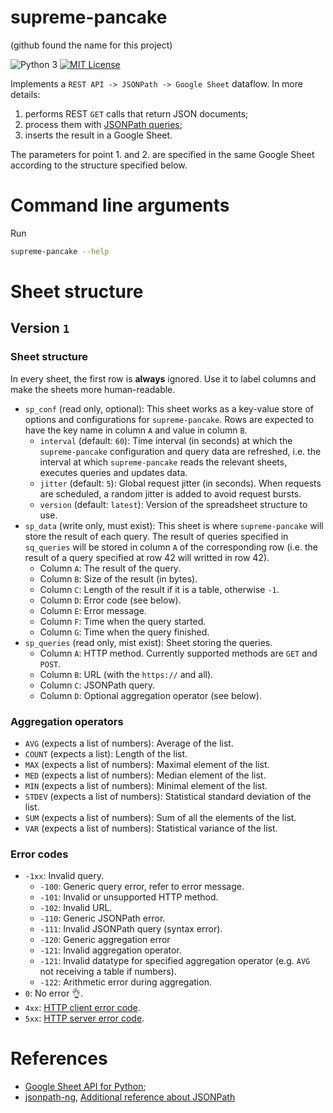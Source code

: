 supreme-pancake
===============

(github found the name for this project)

![Python 3](https://badgen.net/badge/Python/3/blue)
[![MIT License](https://badgen.net/badge/license/MIT/blue)](https://choosealicense.com/licenses/mit/)

Implements a `REST API -> JSONPath -> Google Sheet` dataflow. In more details:
1. performs REST `GET` calls that return JSON documents;
2. process them with [JSONPath
   queries](https://goessner.net/articles/JsonPath/);
3. inserts the result in a Google Sheet.

The parameters for point 1. and 2. are specified in the same Google Sheet
according to the structure specified below.

# Command line arguments

Run
```sh
supreme-pancake --help
```

# Sheet structure

## Version `1`

### Sheet structure

In every sheet, the first row is **always** ignored. Use it to label columns
and make the sheets more human-readable.

* `sp_conf` (read only, optional): This sheet works as a key-value store of
  options and configurations for `supreme-pancake`. Rows are expected to have
  the key name in column `A` and value in column `B`.
  * `interval` (default: `60`): Time interval (in seconds) at which the
    `supreme-pancake` configuration and query data are refreshed, i.e. the
    interval at which `supreme-pancake` reads the relevant sheets, executes
    queries and updates data.
  * `jitter` (default: `5`): Global request jitter (in seconds). When requests
    are scheduled, a random jitter is added to avoid request bursts.
  * `version` (default: `latest`): Version of the spreadsheet structure to use.
* `sp_data` (write only, must exist): This sheet is where `supreme-pancake`
  will store the result of each query. The result of queries specified in
  `sq_queries` will be stored in column `A` of the corresponding row (i.e. the
  result of a query specified at row 42 will writted in row 42).
  * Column `A`: The result of the query.
  * Column `B`: Size of the result (in bytes).
  * Column `C`: Length of the result if it is a table, otherwise `-1`.
  * Column `D`: Error code (see below).
  * Column `E`: Error message.
  * Column `F`: Time when the query started.
  * Column `G`: Time when the query finished.
* `sp_queries` (read only, mist exist): Sheet storing the queries.
  * Column `A`: HTTP method. Currently supported methods are `GET` and `POST`.
  * Column `B`: URL (with the `https://` and all).
  * Column `C`: JSONPath query.
  * Column `D`: Optional aggregation operator (see below).

### Aggregation operators

* `AVG` (expects a list of numbers): Average of the list.
* `COUNT` (expects a list): Length of the list.
* `MAX` (expects a list of numbers): Maximal element of the list.
* `MED` (expects a list of numbers): Median element of the list.
* `MIN` (expects a list of numbers): Minimal element of the list.
* `STDEV` (expects a list of numbers): Statistical standard deviation of the
  list.
* `SUM` (expects a list of numbers): Sum of all the elements of the list.
* `VAR` (expects a list of numbers): Statistical variance of the list.

### Error codes

* `-1xx`: Invalid query.
  * `-100`: Generic query error, refer to error message.
  * `-101`: Invalid or unsupported HTTP method.
  * `-102`: Invalid URL.
  * `-110`: Generic JSONPath error.
  * `-111`: Invalid JSONPath query (syntax error).
  * `-120`: Generic aggregation error
  * `-121`: Invalid aggregation operator.
  * `-121`: Invalid datatype for specified aggregation operator (e.g. `AVG` not
    receiving a table if numbers).
  * `-122`: Arithmetic error during aggregation.
* `0`: No error :ok_hand:.
* `4xx`: [HTTP client error
  code](https://en.wikipedia.org/wiki/List_of_HTTP_status_codes#4xx_Client_errors).
* `5xx`: [HTTP server error
  code](https://en.wikipedia.org/wiki/List_of_HTTP_status_codes#5xx_Server_errors).


# References

* [Google Sheet API for
  Python](https://developers.google.com/sheets/api/quickstart/python);
* [jsonpath-ng](https://github.com/h2non/jsonpath-ng), [Additional reference
  about JSONPath](https://goessner.net/articles/JsonPath/)